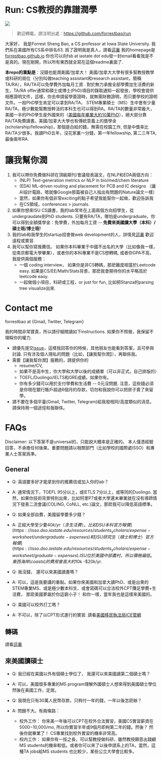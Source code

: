 # Run: CS教授的靠譜潤學

![](https://m.media-amazon.com/images/I/51PkOQXo5CL._SL500_.jpg)

> 歡迎轉載，請注明出處：<https://github.com/forrestbao/run>

大家好， 我是Forrest Sheng Bao, a CS professor at Iowa State University. 我們系在美國所有CS系中排名63.
爲了證明我是真人，請看[這裏](https://www.cs.iastate.edu/fsb) 我的homepage是 [forrestbao.github.io](http://forrestbao.github.io) 你也可以向fsb at iastate dot edu發一封email看看我是不是真的。現在剛開，所以所有東西就全寫在這個readme裏面了. 

**本repo的重點是**：沒錢也能潤美國/加拿大！ 美國/加拿大大學有很多幫教授教學或科研的崗位（分別叫做teaching assistant和research assistant，簡稱TA/RA），RA/TA可以免學費外加每月工資 . 對於無力承擔全部學費加生活費的新生，TA/RA offer通常和碩士或博士(PhD)項目的錄取通知一起發放，學校會提供相應證明文件，這樣，你去申請留學簽證時，就無需財務證明，而只要學校的證明文件。一般PhD學生肯定可以拿到RA/TA， STEM專業碩士（MS）生中會有少量RA/TA，極少數能幫教授幹活的本科生也可以得到RA。RA/TA的數量非常龐大，美國一半的PhD學生是外國來的（[美國每年畢業大約10萬PhD](https://www.nsf.gov/nsb/sei/one-pagers/Foreign-Born.pdf)），絕大部分靠RA/TA免費讀書。美國/加拿大大學也有傳統意義上的獎學金(scholarship/fellowship)，那個是白給的錢，無需在校園工作, 但是中獎率比RA/TA少很多。我讀PhD五年，沒花家裏一分錢，第一年fellowship, 第二三年TA, 最後兩年RA. 


# 讓我幫你潤
1. 我可以帶你免費做科研在頂級期刊/會議發表論文，在NLP和EDA兩個方向：
   - (NLP) Text-generation metrics or NLP in bio/med/chem literature
   - (EDA) ML-driven routing and placement for PCB and IC designs （讓AI設計電路，嗯就像Google那篇被自己人指出有問題的Nature論文一樣）
   - 當然，如果你有個非常exciting的點子希望我能幫你一起做，歡迎告訴我
   - 在CS領域，conferences > journals. 
2. 如果你想來ISU CS讀書，我的lab常年在上面兩個方向招學生，從undergraudate到PhD students. 只要有RA/TA，哪怕是undergraduate，你可以得到全額獎學金：免學費，外加每月工資 -- **免費來美國讀大學（本科）/碩士班/博士班!**
3. 我的lab和我學生的startup招會做web development的人，詳情見[這裏](https://www.notion.so/nlpdev/Remote-Hiring-People-9df52db7ba624954a58cac93a836b01b) 歡迎遠程或實習. 
4. 我可以幫你寫推薦信。 如果你本科畢業于中國不出名的大學（比如像我一樣，從南京郵電大學畢業），或者你的本科專業不是CS想轉碼, 或者你GPA不高，我提供兩個服務：
   - 一個 coding interview， 如果你是非CS轉碼，那麽難度相當於Leetcode easy. 如果是CS/EE/Math/Stats背景，那麽我會期待你的水平略高於leetcode easy.
   - 一起做個小項目，科研或工程，or just for fun, 比如把Stanza的parsing tree visualize出來. 
   


# Contact me

forrestbao at {Gmail, Twitter, Telegram} 

我的時間非常寶貴，所以請仔細閲讀如下instructions. 如果你不照做，我保留不理睬你的權力. 

* 請優先提交[issue](https://github.com/forrestbao/Run/issues)，這樣我回答你的時候，其他朋友也能看到答案，且可參與討論. 只有涉及個人隱私的問題（比如，【讓我幫你潤】），再聯係我。
* 需要【讓我幫你潤】服務的，請提供你的
   * resume/CV, 
   * 如果不是高中生，你大學和大學以後的成績單（可以非正式，自己排版的）
   * TOEFL/Duolingo/IELTS和GRE成績，如果你有。
   * 你有多少錢可以用於支付學費和生活費 -- 0元沒問題. 注意，這些錢必須是你現在銀行賬戶超過6個月的存款，切勿和我說你可以把房子賣了來留學。
* 請不要在多個平臺(Gmail, Twitter, Telegram)給我發相同/高度類似的消息。請保持用一個途徑和我聯係。 


# FAQs

Disclaimer: 以下答案不是universal的，只能說大概率是正確的。 本人僅憑經驗回答，不承擔任何後果。重要問題請以相關部門（比如學校的國際處ISSO）和專業人士答案爲準。

## General

* Q: 英語要多好才能拿到你的推薦信或加入你的lab？
* A: 通常情況下，TOEFL 95分以上，或IETLS 7分以上，或等同的Duolingo. 當然，如果你技術背景特別出衆，比如阿里P7或者大學還未畢業就在沒有導師情況下發表二流會議(COLING, CoNLL, etc.)論文，那麽我可以降低英語標準。 

* Q: 如果全部自費，美國留學要多少錢？
* A: 正經大學至少要$40k/yr（含生活費）。比如[ISU本科官方報價](https://isso.dso.iastate.edu/resources/students_scholars/expense-worksheet/undergraduate-expenses)和[ISU研究生（碩士和博士）官方報價](https://isso.dso.iastate.edu/resources/students_scholars/expense-worksheet/graduate-expenses). ISU位於美國中部農村，所以價格偏低。東西海岸(coasts)的費用會高大約$10k -$20k/yr. 

* Q: 我沒錢， 還可以來美國讀書嗎？
* A: 可以，這是我要講的重點。如果你來美國和加拿大讀PhD、或是出衆的STEM專業MS、或是極少數本科生、或會寫碼可以合法校外CPT賺足學費+生活費， 那麽美國夢屬於你這窮小子！ 和你一樣，當年我也是這樣來美國的。

* Q: 美國可以校外打工嗎？ 
* A: 不可以，除了以CPT形式進行的實習. 請看[美國移民執法局ICE管網](https://www.ice.gov/sevis/employment#offCE)

## 轉碼

請看[這裏](switch_to_CS.md)

## 來美國讀碩士
* Q: 我已經在美國以外有個碩士學位了， 我還可以來美國讀第二個碩士嗎？
* A: 可以，美國很多專業的MS program理解外國碩士人想來得到美國碩士學位然後在美國工作，定居。

* Q: 我現在只有30萬人民幣存款，只夠付一年的錢，一年以後怎麽辦？
* A: 問題不大。有兩條路： 
     - 校外工作： 你來美一年後可以CPT在校外合法實習，美國CS實習薪資在$5000-$10,000/mo, 所以你實習半年或9個月即夠第二年的錢。然後？ 然後你就畢業了！ CS專業找到校外實習的機率非常高。 
     - 校内工作： 如果你有一技之長，可以幫教授做科研，雖然教授願意出錢顧MS students的機率較低。或者你可以來了以後申請系上的TA，當然，這種TA jobs給MS students 也比較少，某些公立大學會比較多。
